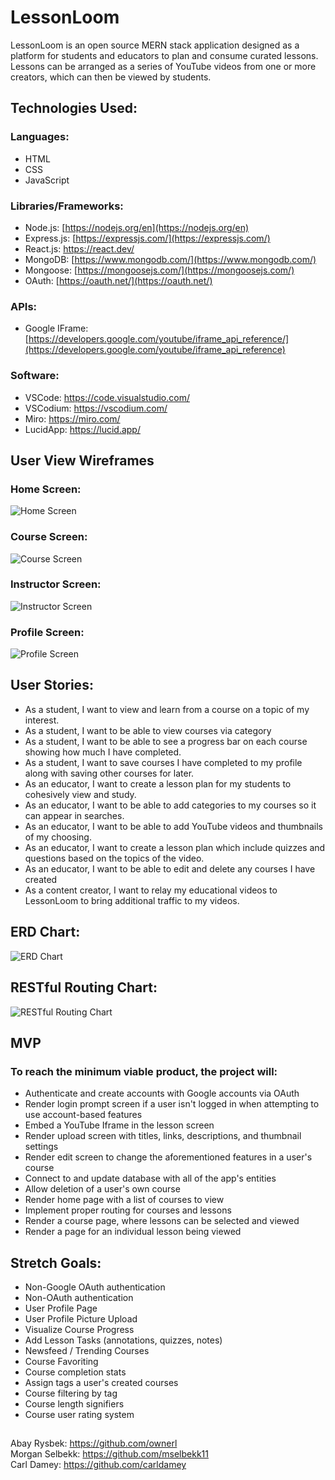 # LessonLoom

LessonLoom is an open source MERN stack application designed as a platform for students and educators to plan and consume curated lessons. Lessons can be arranged as a series of YouTube videos from one or more creators, which can then be viewed by students.

## Technologies Used:
### Languages:
- HTML
- CSS
- JavaScript
### Libraries/Frameworks:
- Node.js: [https://nodejs.org/en](https://nodejs.org/en)
- Express.js: [https://expressjs.com/](https://expressjs.com/)
- React.js: https://react.dev/
- MongoDB: [https://www.mongodb.com/](https://www.mongodb.com/)
- Mongoose: [https://mongoosejs.com/](https://mongoosejs.com/)
- OAuth: [https://oauth.net/](https://oauth.net/)
### APIs:
- Google IFrame: [https://developers.google.com/youtube/iframe_api_reference/](https://developers.google.com/youtube/iframe_api_reference)
### Software:
- VSCode: https://code.visualstudio.com/
- VSCodium: https://vscodium.com/
- Miro: https://miro.com/
- LucidApp: https://lucid.app/

## User View Wireframes
### Home Screen:
![Home Screen](./public/lessonloomwireframehomescreen.png)
### Course Screen:
![Course Screen](./public/lessonloomwireframecoursescreen.png)
### Instructor Screen:
![Instructor Screen](./public/lessonloomwireframeinstructorscreen.png)
### Profile Screen:
![Profile Screen](./public/lessonloomwireframeprofilescreen.png)

## User Stories:
- As a student, I want to view and learn from a course on a topic of my interest.
- As a student, I want to be able to view courses via category
- As a student, I want to be able to see a progress bar on each course showing how much I have completed.
- As a student, I want to save courses I have completed to my profile along with saving other courses for later.
- As an educator, I want to create a lesson plan for my students to cohesively view and study.
- As an educator, I want to be able to add categories to my courses so it can appear in searches.
- As an educator, I want to be able to add YouTube videos and thumbnails of my choosing.
- As an educator, I want to create a lesson plan which include quizzes and questions based on the topics of the video.
- As an educator, I want to be able to edit and delete any courses I have created
- As a content creator, I want to relay my educational videos to LessonLoom to bring additional traffic to my videos.

## ERD Chart:
![ERD Chart](./public/lessonloomerd.png)
## RESTful Routing Chart:
![RESTful Routing Chart](./public/lessonloomrestfulrouting.png)

## MVP
### To reach the minimum viable product, the project will:
- Authenticate and create accounts with Google accounts via OAuth
- Render login prompt screen if a user isn't logged in when attempting to use account-based features
- Embed a YouTube Iframe in the lesson screen
- Render upload screen with titles, links, descriptions, and thumbnail settings
- Render edit screen to change the aforementioned features in a user's course
- Connect to and update database with all of the app's entities
- Allow deletion of a user's own course
- Render home page with a list of courses to view
- Implement proper routing for courses and lessons
- Render a course page, where lessons can be selected and viewed
- Render a page for an individual lesson being viewed


## Stretch Goals:
- Non-Google OAuth authentication
- Non-OAuth authentication
- User Profile Page
- User Profile Picture Upload
- Visualize Course Progress
- Add Lesson Tasks (annotations, quizzes, notes)
- Newsfeed / Trending Courses
- Course Favoriting
- Course completion stats
- Assign tags a user's created courses
- Course filtering by tag
- Course length signifiers
- Course user rating system 
##
Abay Rysbek: https://github.com/ownerl \
Morgan Selbekk: https://github.com/mselbekk11 \
Carl Damey: https://github.com/carldamey
